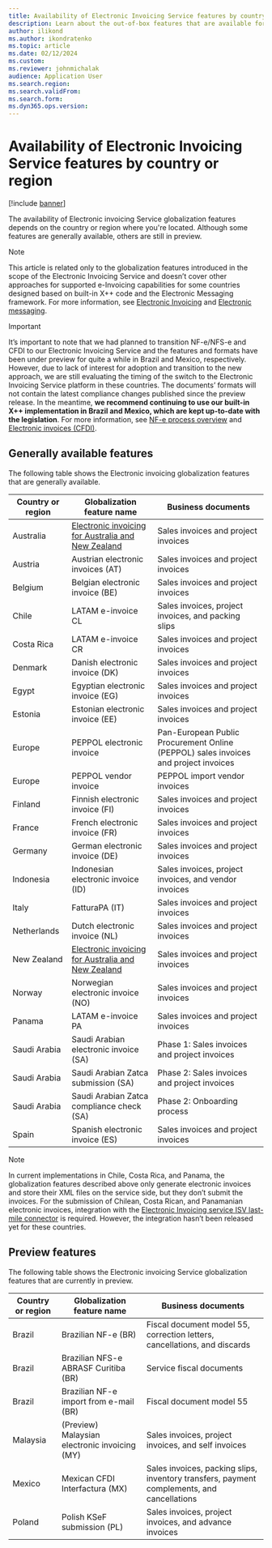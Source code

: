 ```yaml
---
title: Availability of Electronic Invoicing Service features by country or region
description: Learn about the out-of-box features that are available for each country or region, including overviews on generally available features.
author: ilikond
ms.author: ikondratenko
ms.topic: article
ms.date: 02/12/2024
ms.custom:
ms.reviewer: johnmichalak
audience: Application User
ms.search.region: 
ms.search.validFrom:
ms.search.form: 
ms.dyn365.ops.version: 
---
```


# Availability of Electronic Invoicing Service features by country or region

[!include [banner](../../includes/banner.md)]

The availability of Electronic invoicing Service globalization features depends on the country or region where you're located. Although some features are generally available, others are still in preview.

> [!NOTE]
> This article is related only to the globalization features introduced in the scope of the Electronic Invoicing Service and doesn’t cover other approaches for supported e-Invoicing capabilities for some countries designed based on built-in X++ code and the Electronic Messaging framework.
> For more information, see [Electronic Invoicing](gs-e-invoicing-service-overview) and [Electronic messaging](../../general-ledger/electronic-messaging.md).

> [!IMPORTANT]
> It’s important to note that we had planned to transition NF-e/NFS-e and CFDI to our Electronic Invoicing Service and the features and formats have been under preview for quite a while in Brazil and Mexico, respectively. However, due to lack of interest for adoption and transition to the new approach, we are still evaluating the timing of the switch to the Electronic Invoicing Service platform in these countries. The documents’ formats will not contain the latest compliance changes published since the preview release. 
> In the meantime, **we recommend continuing to use our built-in X++ implementation in Brazil and Mexico, which are kept up-to-date with the legislation**.
> For more information, see [NF-e process overview](../brazil/latam-bra-nf-e-process.md) and [Electronic invoices (CFDI)](../iberoamerica/latam-mex-CFDI-electronic-invoices.md).

## Generally available features

The following table shows the Electronic invoicing globalization features that are generally available.

| Country or region | Globalization feature name | Business documents |
|-------------------|----------------------------|--------------------|
| Australia | [Electronic invoicing for Australia and New Zealand](../apac/GS-apac-aus-nzl-electronic-invoices.md) | Sales invoices and project invoices |
| Austria | Austrian electronic invoices (AT) | Sales invoices and project invoices |
| Belgium | Belgian electronic invoice (BE) | Sales invoices and project invoices |
| Chile | LATAM e-invoice CL | Sales invoices, project invoices, and packing slips |
| Costa Rica | LATAM e-invoice CR | Sales invoices and project invoices |
| Denmark | Danish electronic invoice (DK) | Sales invoices and project invoices |
| Egypt | Egyptian electronic invoice (EG) | Sales invoices and project invoices |
| Estonia | Estonian electronic invoice (EE) | Sales invoices and project invoices |
| Europe | PEPPOL electronic invoice | Pan-European Public Procurement Online (PEPPOL) sales invoices and project invoices |
| Europe | PEPPOL vendor invoice | PEPPOL import vendor invoices |
| Finland | Finnish electronic invoice (FI) | Sales invoices and project invoices |
| France | French electronic invoice (FR) | Sales invoices and project invoices |
| Germany | German electronic invoice (DE) | Sales invoices and project invoices |
| Indonesia | Indonesian electronic invoice (ID) | Sales invoices, project invoices, and vendor invoices |
| Italy | FatturaPA (IT) | Sales invoices and project invoices |
| Netherlands | Dutch electronic invoice (NL) | Sales invoices and project invoices |
| New Zealand | [Electronic invoicing for Australia and New Zealand](../apac/GS-apac-aus-nzl-electronic-invoices.md) | Sales invoices and project invoices |
| Norway | Norwegian electronic invoice (NO) | Sales invoices and project invoices |
| Panama | LATAM e-invoice PA | Sales invoices and project invoices |
| Saudi Arabia | Saudi Arabian electronic invoice (SA) | Phase 1: Sales invoices and project invoices |
| Saudi Arabia | Saudi Arabian Zatca submission (SA) | Phase 2: Sales invoices and project invoices |
| Saudi Arabia | Saudi Arabian Zatca compliance check (SA) | Phase 2: Onboarding process |
| Spain | Spanish electronic invoice (ES) | Sales invoices and project invoices |

> [!NOTE]
> In current implementations in Chile, Costa Rica, and Panama, the globalization features described above only generate electronic invoices and store their XML files on the service side, but they don’t submit the invoices. For the submission of Chilean, Costa Rican, and Panamanian electronic invoices, integration with the [Electronic Invoicing service ISV last-mile connector](../global/e-invoicing-isv-connector.md) is required. However, the integration hasn’t been released yet for these countries.

## Preview features

The following table shows the Electronic invoicing Service globalization features that are currently in preview.

| Country or region | Globalization feature name | Business documents |
|-------------------|----------------------------|--------------------|
| Brazil | Brazilian NF-e (BR)| Fiscal document model 55, correction letters, cancellations, and discards |
| Brazil | Brazilian NFS-e ABRASF Curitiba (BR) | Service fiscal documents |
| Brazil | Brazilian NF-e import from e-mail (BR) | Fiscal document model 55 |
| Malaysia | (Preview) Malaysian electronic invoicing (MY) | Sales invoices, project invoices, and self invoices |
| Mexico | Mexican CFDI Interfactura (MX) | Sales invoices, packing slips, inventory transfers, payment complements, and cancellations |
| Poland | Polish KSeF submission (PL) | Sales invoices, project invoices, and advance invoices |